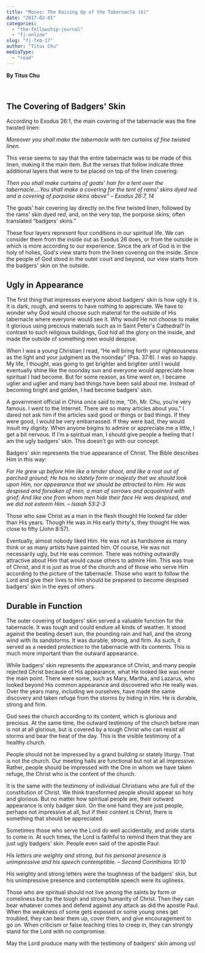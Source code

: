 ```yaml
---
title: "Moses: The Raising Up of the Tabernacle (6)"
date: "2017-02-01"
categories: 
  - "the-fellowship-journal"
  - "fj-online"
slug: "fj-feb-17"
author: "Titus Chu"
mediaType: 
  - "read"
---
```


**By Titus Chu**

 

## **The Covering of Badgers' Skin**

According to Exodus 26:1, the main covering of the tabernacle was the fine twisted linen:

_Moreover you shall make the tabernacle with ten curtains of fine twisted linen._

This verse seems to say that the entire tabernacle was to be made of this linen, making it the main item. But the verses that follow indicate three additional layers that were to be placed on top of the linen covering:

_Then you shall make curtains of goats' hair for a tent over the tabernacle....You shall make a covering for the tent of rams' skins dyed red and a covering of porpoise skins above”_ _– Exodus 26:7, 14_

The goats' hair covering lay directly on the fine twisted linen, followed by the rams' skin dyed red, and, on the very top, the porpoise skins, often translated “badgers' skins.”

These four layers represent four conditions in our spiritual life. We can consider them from the inside out as Exodus 26 does, or from the outside in which is more according to our experience. Since the ark of God is in the holy of holies, God's view starts from the linen covering on the inside. Since the people of God stood in the outer court and beyond, our view starts from the badgers' skin on the outside.

## **Ugly in Appearance**

The first thing that impresses everyone about badgers' skin is how ugly it is. It is dark, rough, and seems to have nothing to appreciate. We have to wonder why God would choose such material for the outside of His tabernacle where everyone would see it. Why would He not choose to make it glorious using precious materials such as in Saint Peter's Cathedral? In contrast to such religious buildings, God hid all the glory on the inside, and made the outside of something men would despise.

When I was a young Christian I read, “He will bring forth your righteousness as the light and your judgment as the noonday” (Psa. 37:6). I was so happy. My life, I thought, was going to get brighter and brighter until I would eventually shine like the noonday sun and everyone would appreciate how spiritual I had become. But for some reason, as time went on, I became uglier and uglier and many bad things have been said about me. Instead of becoming bright and golden, I had become badgers' skin.

A government official in China once said to me, “Oh, Mr. Chu, you’re very famous. I went to the Internet. There are so many articles about you." I dared not ask him if the articles said good or things or bad things. If they were good, I would be very embarrassed. If they were bad, they would insult my dignity. When anyone begins to admire or appreciate me a little, I get a bit nervous. If I’m a spiritual man, I should give people a feeling that I am the ugly badgers' skin. This doesn’t go with our concept.

Badgers' skin represents the true appearance of Christ. The Bible describes Him in this way:

_For He grew up before Him like a tender shoot, and like a root out of parched ground; He has no stately form or majesty that we should look upon Him, nor appearance that we should be attracted to Him. He was despised and forsaken of men, a man of sorrows and acquainted with grief; And like one from whom men hide their face He was despised, and we did not esteem Him._ _– Isaiah 53:2-3_

Those who saw Christ as a man in the flesh thought He looked far older than His years. Though He was in His early thirty's, they thought He was close to fifty (John 8:57).

Eventually, almost nobody liked Him. He was not as handsome as many think or as many artists have painted him. Of course, He was not necessarily ugly, but He was common. There was nothing outwardly attractive about Him that would cause others to admire Him. This was true of Christ, and it is just as true of the church and of those who serve Him according to the picture of the tabernacle. Those who want to follow the Lord and give their lives to Him should be prepared to become despised badgers' skin in the eyes of others.

## **Durable in Function**

The outer covering of badgers' skin served a valuable function for the tabernacle. It was tough and could endure all kinds of weather. It stood against the beating desert sun, the pounding rain and hail, and the strong wind with its sandstorms. It was durable, strong, and firm. As such, it served as a needed protection to the tabernacle with its contents. This is much more important than the outward appearance.

While badgers' skin represents the appearance of Christ, and many people rejected Christ because of His appearance, what He looked like was never the main point. There were some, such as Mary, Martha, and Lazarus, who looked beyond His common appearance and discovered who He really was. Over the years many, including we ourselves, have made the same discovery and taken refuge from the storms by hiding in Him. He is durable, strong and firm.

God sees the church according to its content, which is glorious and precious. At the same time, the outward testimony of the church before man is not at all glorious, but is covered by a tough Christ who can resist all storms and bear the heat of the day. This is the visible testimony of a healthy church.

People should not be impressed by a grand building or stately liturgy. That is not the church. Our meeting halls are functional but not at all impressive. Rather, people should be impressed with the One in whom we have taken refuge, the Christ who is the content of the church.

It is the same with the testimony of individual Christians who are full of the constitution of Christ. We think transformed people should appear so holy and glorious. But no matter how spiritual people are, their outward appearance is only badger skin. On the one hand they are just people, perhaps not impressive at all, but if their content is Christ, there is something that should be appreciated.

Sometimes those who serve the Lord do well accidentally, and pride starts to come in. At such times, the Lord is faithful to remind them that they are just ugly badgers' skin. People even said of the apostle Paul:

_His letters are weighty and strong, but his personal presence is unimpressive and his speech contemptible._ _– Second Corinthians 10:10_

His weighty and strong letters were the toughness of the badgers' skin, but his unimpressive presence and contemptible speech were its ugliness.

Those who are spiritual should not live among the saints by form or comeliness but by the tough and strong humanity of Christ. Then they can bear whatever comes and defend against any attack as did the apostle Paul. When the weakness of some gets exposed or some young ones get troubled, they can bear them up, cover them, and give encouragement to go on. When criticism or false teaching tries to creep in, they can strongly stand for the Lord with no compromise.

May the Lord produce many with the testimony of badgers' skin among us!
